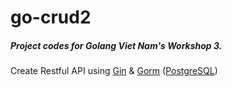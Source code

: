 # go-crud2
##### Project codes for Golang Viet Nam's Workshop 3.
Create Restful API using [Gin](https://github.com/gin-gonic/gin) & [Gorm](https://gorm.io) ([PostgreSQL](https://www.postgresql.org/))




